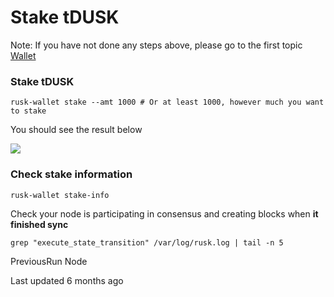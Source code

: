 # Stake tDUSK

Note: If you have not done any steps above, please go to the first topic [Wallet](wallet.md)

### Stake tDUSK <a href="#stake-tdusk" id="stake-tdusk"></a>

```
rusk-wallet stake --amt 1000 # Or at least 1000, however much you want to stake
```

You should see the result below

![](https://docs.daningyn.xyz/\~gitbook/image?url=https%3A%2F%2F3757123888-files.gitbook.io%2F%7E%2Ffiles%2Fv0%2Fb%2Fgitbook-x-prod.appspot.com%2Fo%2Fspaces%252Ff9qd7vpO0PsmY4EQvGgS%252Fuploads%252F6MWfeG1KUBe12zYhNqva%252FScreenshot%25202024-02-16%2520at%252012.17.32.png%3Falt%3Dmedia%26token%3D1413b935-64d8-497c-b21c-57ec299cbd64\&width=768\&dpr=4\&quality=100\&sign=3b632b72\&sv=1)

### Check stake information <a href="#check-stake-information" id="check-stake-information"></a>

```
rusk-wallet stake-info
```

Check your node is participating in consensus and creating blocks when **it finished sync**

```
grep "execute_state_transition" /var/log/rusk.log | tail -n 5
```

PreviousRun Node

Last updated 6 months ago
